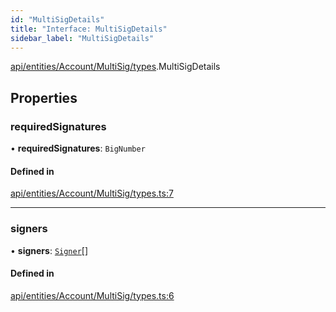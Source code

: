```yaml
---
id: "MultiSigDetails"
title: "Interface: MultiSigDetails"
sidebar_label: "MultiSigDetails"
---
```


[api/entities/Account/MultiSig/types](../../../../../../../modules/API/Entities/Account/MultiSig/Types/Types.md).MultiSigDetails

## Properties

### requiredSignatures

• **requiredSignatures**: `BigNumber`

#### Defined in

[api/entities/Account/MultiSig/types.ts:7](https://github.com/PolymeshAssociation/polymesh-sdk/blob/fedc4714f/src/api/entities/Account/MultiSig/types.ts#L7)

___

### signers

• **signers**: [`Signer`](../../../../../../../modules/API/Entities/Types/Types.md#signer)[]

#### Defined in

[api/entities/Account/MultiSig/types.ts:6](https://github.com/PolymeshAssociation/polymesh-sdk/blob/fedc4714f/src/api/entities/Account/MultiSig/types.ts#L6)
